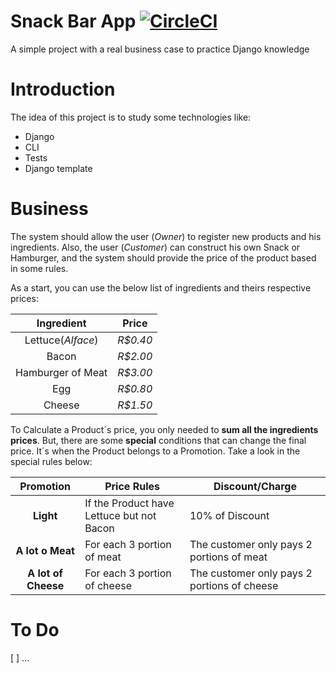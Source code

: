 # Snack Bar App [![CircleCI](https://circleci.com/gh/fabinhojorge/snackbarapp.svg?style=svg)](https://circleci.com/gh/fabinhojorge/snackbarapp)
A simple project with a real business case to practice Django knowledge 


# Introduction
The idea of this project is to study some technologies like:
* Django
* CLI
* Tests
* Django template

# Business
The system should allow the user (_Owner_) to register new products and his ingredients.
Also, the user (_Customer_) can construct his own Snack or Hamburger, and the system should provide the price of the product based in some rules.

As a start, you can use the below list of ingredients and theirs respective prices:

| Ingredient | Price |
|:----------:|-------|
|Lettuce(_Alface_)| _R$0.40_|
|Bacon| _R$2.00_|
|Hamburger of Meat| _R$3.00_|
|Egg| _R$0.80_|
|Cheese| _R$1.50_|

To Calculate a Product´s price, you only needed to __sum all the ingredients prices__.
But, there are some __special__ conditions that can change the final price. It´s when the Product belongs to a Promotion. Take a look in the special rules below:

|Promotion| Price Rules| Discount/Charge|
|:---:|---|---|
|__Light__| If the Product have Lettuce but not Bacon|10% of Discount|
|__A lot o Meat__|For each 3 portion of meat| The customer only pays 2 portions of meat|
|__A lot of Cheese__|For each 3 portion of cheese| The customer only pays 2 portions of cheese|


# To Do
[ ] ...
